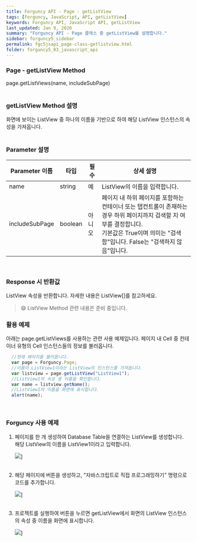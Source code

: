 ```yaml
---
title: Forguncy API - Page - getListView
tags: [Forguncy, JavaScript, API, getListView]
keywords: Forguncy API, JavaScript API, getListView
last_updated: Jan 9, 2020
summary: "Forguncy API - Page 클래스 중 getListView를 설명합니다."
sidebar: forguncy5_sidebar
permalink: fgc5jsapi_page-class-getlistview.html
folder: forguncy5_03_javascript_api
---
```


### Page - getListView Method
page.getListViews(name, includeSubPage)
<br /><br />

### getListView Method 설명
화면에 보이는 ListView 중 하나의 이름을 기반으로 하여 해당 ListView 인스턴스의 속성을 가져옵니다.
<br /><br />

### Parameter 설명

| Parameter 이름 | 타입 | 필수 | 상세 설명 |
| --- | --- | --- | --- |
| name | string | 예 | ListView의 이름을 입력합니다. |
| includeSubPage | boolean | 아니오 | 페이지 내 하위 페이지를 포함하는 컨테이너 또는 탭컨트롤이 존재하는 경우 하위 페이지까지 검색할 지 여부를 결정합니다. <br />기본값은 True이며 의미는 "검색함"입니다. False는 "검색하지 않음"입니다. |

<br />

### Response 시 반환값
ListView 속성을 반환합니다. 자세한 내용은 ListView[]를 참고하세요.

> 😄 ListView Method 관련 내용은 준비 중입니다.

<!-- <br /><br /> 위 memo를 삭제할 때 comment 제거 -->

### 활용 예제
아래는 page.getListViews를 사용하는 관련 사용 예제입니다. 페이지 내 Cell 중 컨테이너 유형의 Cell 인스턴스들의 정보를 불러옵니다.
<br />

~~~javascript
  //현재 페이지를 불러옵니다.
  var page = Forguncy.Page;
  //이름이 ListView1이라는 ListView의 인스턴스를 가져옵니다.
  var listview = page.getListView("ListView1");
  //ListView1의 속성 중 이름을 확인합니다.
  var name = listview.getName();
  //ListView1의 이름을 화면에 표시합니다.
  alert(name);
~~~

<br />

### Forguncy 사용 예제

1. 페이지를 한 개 생성하여 Database Table을 연결하는 ListView를 생성합니다.<br />
    해당 ListView의 이름을 ListView1이라고 입력합니다.

    ![]({{site.url}}/images/forguncy5/ex-ss_page-getlistview01.png)]
    <br /><br />

2. 해당 페이지에 버튼을 생성하고, "자바스크립트로 직접 프로그래밍하기" 명령으로 코드를 추가합니다.

    ![]({{site.url}}/images/forguncy5/ex-ss_page-getlistview02.png)]
    <br /><br />

3. 프로젝트를 실행하여 버튼을 누르면 getListView에서 화면의 ListView 인스턴스의 속성 중 이름을 화면에 표시합니다.

    ![]({{site.url}}/images/forguncy5/ex-ss_page-getlistview03.png)]

<br /><br />